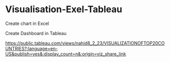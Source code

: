 # Visualisation-Exel-Tableau
Create chart in Excel

Create Dashboard in Tableau

https://public.tableau.com/views/nahid8_2_23/VISUALIZATIONOFTOP20COUNTRIES?:language=en-US&publish=yes&:display_count=n&:origin=viz_share_link

